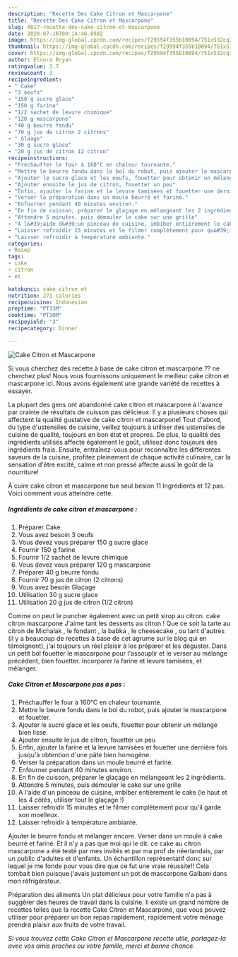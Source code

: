 ```yaml
---
description: "Recette Des Cake Citron et Mascarpone"
title: "Recette Des Cake Citron et Mascarpone"
slug: 4817-recette-des-cake-citron-et-mascarpone
date: 2020-07-16T09:14:46.858Z
image: https://img-global.cpcdn.com/recipes/f29594f355b10894/751x532cq70/cake-citron-et-mascarpone-photo-principale-de-la-recette.jpg
thumbnail: https://img-global.cpcdn.com/recipes/f29594f355b10894/751x532cq70/cake-citron-et-mascarpone-photo-principale-de-la-recette.jpg
cover: https://img-global.cpcdn.com/recipes/f29594f355b10894/751x532cq70/cake-citron-et-mascarpone-photo-principale-de-la-recette.jpg
author: Elnora Bryan
ratingvalue: 3.7
reviewcount: 3
recipeingredient:
- " Cake"
- "3 oeufs"
- "150 g sucre glace"
- "150 g farine"
- "1/2 sachet de levure chimique"
- "120 g mascarpone"
- "40 g beurre fondu"
- "70 g jus de citron 2 citrons"
- " Glaage"
- "30 g sucre glace"
- "20 g jus de citron 12 citron"
recipeinstructions:
- "Préchauffer le four à 160°C en chaleur tournante."
- "Mettre le beurre fondu dans le bol du robot, puis ajouter le mascarpone et fouetter."
- "Ajouter le sucre glace et les oeufs, fouetter pour obtenir un mélange bien lisse."
- "Ajouter ensuite le jus de citron, fouetter un peu"
- "Enfin, ajouter la farine et la levure tamisées et fouetter une dernière fois jusqu&#39;à obtention d&#39;une pâte bien homogène."
- "Verser la préparation dans un moule beurré et fariné."
- "Enfourner pendant 40 minutes environ."
- "En fin de cuisson, préparer le glaçage en mélangeant les 2 ingrédients."
- "Attendre 5 minutes, puis démouler le cake sur une grille"
- "A l&#39;aide d&#39;un pinceau de cuisine, imbiber entièrement le cake (le haut et les 4 côtés, utiliser tout le glaçage !)"
- "Laisser refroidir 15 minutes et le filmer complètement pour qu&#39;il garde son moelleux."
- "Laisser refroidir à température ambiante."
categories:
- Resep
tags:
- cake
- citron
- et

katakunci: cake citron et 
nutrition: 271 calories
recipecuisine: Indonesian
preptime: "PT33M"
cooktime: "PT30M"
recipeyield: "3"
recipecategory: Dinner

---
```



![Cake Citron et Mascarpone](https://img-global.cpcdn.com/recipes/f29594f355b10894/751x532cq70/cake-citron-et-mascarpone-photo-principale-de-la-recette.jpg)

Si vous cherchez des recette à base de cake citron et mascarpone ?? ne cherchez plus! Nous vous fournissons uniquement le meilleur cake citron et mascarpone ici. Nous avons également une grande variété de recettes à essayer.

La plupart des gens ont abandonné cake citron et mascarpone à l'avance par crainte de résultats de cuisson pas délicieux. Il y a plusieurs choses qui affectent la qualité gustative de cake citron et mascarpone! Tout d'abord, du type d'ustensiles de cuisine, veillez toujours à utiliser des ustensiles de cuisine de qualité, toujours en bon état et propres. De plus, la qualité des ingrédients utilisés affecte également le goût, utilisez donc toujours des ingrédients frais. Ensuite, entraînez-vous pour reconnaître les différentes saveurs de la cuisine, profitez pleinement de chaque activité culinaire, car la sensation d'être excité, calme et non pressé affecte aussi le goût de la nourriture!

<!--inarticleads1-->

À cuire cake citron et mascarpone tue seul besion 11 Ingrédients et 12 pas. Voici comment vous atteindre cette.

##### Ingrédients de cake citron et mascarpone :

1. Préparer  Cake
1. Vous avez besoin 3 oeufs
1. Vous devez vous préparer 150 g sucre glace
1. Fournir 150 g farine
1. Fournir 1/2 sachet de levure chimique
1. Vous devez vous préparer 120 g mascarpone
1. Préparer 40 g beurre fondu
1. Fournir 70 g jus de citron (2 citrons)
1. Vous avez besoin  Glaçage
1. Utilisation 30 g sucre glace
1. Utilisation 20 g jus de citron (1/2 citron)


Comme on peut le puncher également avec un petit sirop au citron. cake citron mascarpone J&#39;aime tant les desserts au citron ! Que ce soit la tarte au citron de Michalak , le fondant , la babka , le cheesecake , ou tant d&#39;autres (il y a beaucoup de recettes à base de cet agrume sur le blog qui en témoignent), j&#39;ai toujours un réel plaisir à les préparer et les déguster. Dans un petit bol fouetter le mascarpone pour l&#39;assouplir et le verser au mélange précédent, bien fouetter. Incorporer la farine et levure tamisées, et mélanger. 

<!--inarticleads2-->

##### Cake Citron et Mascarpone pas à pas :

1. Préchauffer le four à 160°C en chaleur tournante.
1. Mettre le beurre fondu dans le bol du robot, puis ajouter le mascarpone et fouetter.
1. Ajouter le sucre glace et les oeufs, fouetter pour obtenir un mélange bien lisse.
1. Ajouter ensuite le jus de citron, fouetter un peu
1. Enfin, ajouter la farine et la levure tamisées et fouetter une dernière fois jusqu&#39;à obtention d&#39;une pâte bien homogène.
1. Verser la préparation dans un moule beurré et fariné.
1. Enfourner pendant 40 minutes environ.
1. En fin de cuisson, préparer le glaçage en mélangeant les 2 ingrédients.
1. Attendre 5 minutes, puis démouler le cake sur une grille
1. A l&#39;aide d&#39;un pinceau de cuisine, imbiber entièrement le cake (le haut et les 4 côtés, utiliser tout le glaçage !)
1. Laisser refroidir 15 minutes et le filmer complètement pour qu&#39;il garde son moelleux.
1. Laisser refroidir à température ambiante.


Ajouter le beurre fondu et mélanger encore. Verser dans un moule à cake beurré et fariné. Et il n&#39;y a pas que moi qui le dit: ce cake au citron mascarpone a été testé par mes invités et par ma prof de néerlandais, par un public d&#39;adultes et d&#39;enfants. Un échantillon représentatif donc sur lequel je me fonde pour vous dire que ce fut une vraie réussite!! Cela tombait bien puisque j&#39;avais justement un pot de mascarpone Galbani dans mon réfrigérateur. 

<!--inarticleads1-->

<p>
Préparation des aliments Un plat délicieux pour votre famille n'a pas à suggérer des heures de travail dans la cuisine. Il existe un grand nombre de recettes telles que la recette Cake Citron et Mascarpone, que vous pouvez utiliser pour préparer un bon repas rapidement, rapidement votre ménage prendra plaisir aux fruits de votre travail.
</p>

<p>
<i>Si vous trouvez cette Cake Citron et Mascarpone recette utile, partagez-la avec vos amis proches ou votre famille, merci et bonne chance.</i>
</p>
